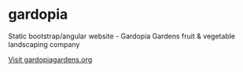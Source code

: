 # gardopia
Static bootstrap/angular website - Gardopia Gardens fruit &amp; vegetable landscaping company

<a href="http://gardopiagardens.org">Visit gardopiagardens.org<a/>